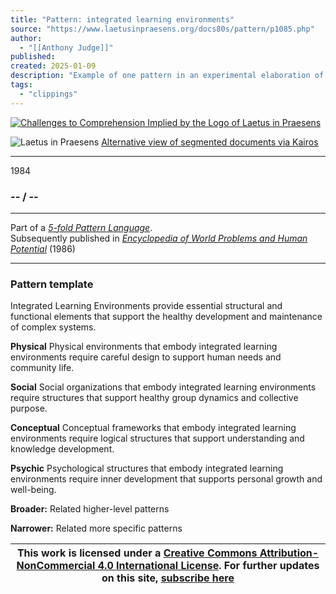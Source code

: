 ```yaml
---
title: "Pattern: integrated learning environments"
source: "https://www.laetusinpraesens.org/docs80s/pattern/p1085.php"
author:
  - "[[Anthony Judge]]"
published:
created: 2025-01-09
description: "Example of one pattern in an experimental elaboration of a 5-fold pattern language. This explores the parallel between patterns at the physical level, the social level, the conceptual level, and the psychic level in the light of an underlying template based on the insights of Christopher Alexander"
tags:
  - "clippings"
---
```

[![Challenges to Comprehension Implied by the Logo
of Laetus in Praesens](https://www.laetusinpraesens.org/common/images/achngcol.jpg "Challenges to Comprehension Implied by the Logo
of Laetus in Praesens")](https://www.laetusinpraesens.org/context/logo_laetus.php)

![Laetus in Praesens](https://www.laetusinpraesens.org/common/images/laetus_title2.png) [Alternative view of segmented documents via Kairos](https://kairos.laetusinpraesens.org/p1085_8_pat_h_1)

---

1984

### \-- / --

---

Part of a *[5-fold Pattern Language](https://www.laetusinpraesens.org/docs80s/84patlan.php)*.  
Subsequently published in *[Encyclopedia of World Problems and Human Potential](https://www.un-intelligible.org/projects/homeency.php)* (1986)

---

### Pattern template

Integrated Learning Environments provide essential structural and functional elements that support the healthy development and maintenance of complex systems.

**Physical** Physical environments that embody integrated learning environments require careful design to support human needs and community life.

**Social** Social organizations that embody integrated learning environments require structures that support healthy group dynamics and collective purpose.

**Conceptual** Conceptual frameworks that embody integrated learning environments require logical structures that support understanding and knowledge development.

**Psychic** Psychological structures that embody integrated learning environments require inner development that supports personal growth and well-being.

**Broader:** 
Related higher-level patterns

**Narrower:**
Related more specific patterns

| This work is licensed under a [Creative Commons Attribution-NonCommercial 4.0 International License](http://creativecommons.org/licenses/by-nc/4.0/).  For further updates on this site, [subscribe here](https://laetusinpraesens.us19.list-manage.com/subscribe/post?u=1b1bc3aae057999099ff24455&id=4c64c53b45) |
| --- |